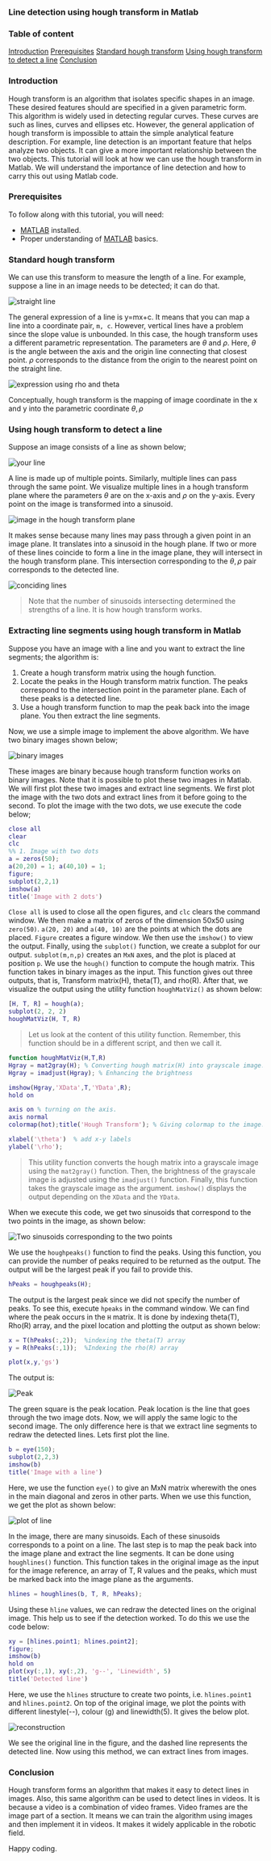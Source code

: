 ### Line detection using hough transform in Matlab
### Table of content
[Introduction](#introduction)
[Prerequisites](#prerequisites)
[Standard hough transform](#standard-hough-transform)
[Using hough transform to detect a line](#using-hough-transform-to-detect-a-line)
[Conclusion](#conclusion)

### Introduction
Hough transform is an algorithm that isolates specific shapes in an image. These desired features should are specified in a given parametric form. This algorithm is widely used in detecting regular curves. These curves are such as lines, curves and ellipses etc. However, the general application of hough transform is impossible to attain the simple analytical feature description. For example, line detection is an important feature that helps analyze two objects. It can give a more important relationship between the two objects.
This tutorial will look at how we can use the hough transform in Matlab. We will understand the importance of line detection and how to carry this out using Matlab code.

### Prerequisites
To follow along with this tutorial, you will need:
- [MATLAB](https://www.mathworks.com/products/get-matlab.html?s_tid=gn_getml) installed.
- Proper understanding of [MATLAB](https://www.section.io/engineering-education/getting-started-with-matlab/) basics.

### Standard hough transform
We can use this transform to measure the length of a line. For example, suppose a line in an image needs to be detected; it can do that.

![straight line](/engineering-education/line-detection-using-hough-transform-in-matlab/image-one.png)

The general expression of a line is y=mx+c. It means that you can map a line into a coordinate pair, `m, c`. However, vertical lines have a problem since the slope value is unbounded. In this case, the hough transform uses a different parametric representation. The parameters are $\theta$ and $\rho$. Here, $\theta$ is the angle between the axis and the origin line connecting that closest point. $\rho$ corresponds to the distance from the origin to the nearest point on the straight line.

![expression using rho and theta](/engineering-education/line-detection-using-hough-transform-in-matlab/image-two.png)

Conceptually, hough transform is the mapping of image coordinate in the x and y into the parametric coordinate $\theta, \rho$

### Using hough transform to detect a line
Suppose an image consists of a line as shown below;

![your line](/engineering-education/line-detection-using-hough-transform-in-matlab/image-three.png)

A line is made up of multiple points. Similarly, multiple lines can pass through the same point. We visualize multiple lines in a hough transform plane where the parameters $\theta$ are on the x-axis and $\rho$ on the y-axis. Every point on the image is transformed into a sinusoid.

![image in the hough transform plane](/engineering-education/line-detection-using-hough-transform-in-matlab/image-four.png)

It makes sense because many lines may pass through a given point in an image plane. It translates into a sinusoid in the hough plane. If two or more of these lines coincide to form a line in the image plane, they will intersect in the hough transform plane. This intersection corresponding to the $\theta, \rho$ pair corresponds to the detected line.

![conciding lines](/engineering-education/line-detection-using-hough-transform-in-matlab/image-five.png)

> Note that the number of sinusoids intersecting determined the strengths of a line. It is how hough transform works.

### Extracting line segments using hough transform in Matlab
Suppose you have an image with a line and you want to extract the line segments; the algorithm is:
1. Create a hough transform matrix using the hough function.
2. Locate the peaks in the Hough transform matrix function. The peaks correspond to the intersection point in the parameter plane. Each of these peaks is a detected line.
3. Use a hough transform function to map the peak back into the image plane. You then extract the line segments.

Now, we use a simple image to implement the above algorithm. We have two binary images shown below;

![binary images](/engineering-education/line-detection-using-hough-transform-in-matlab/image-six.png)

These images are binary because hough transform function works on binary images. Note that it is possible to plot these two images in Matlab. We will first plot these two images and extract line segments. We first plot the image with the two dots and extract lines from it before going to the second.
To plot the image with the two dots, we use execute the code below;
```matlab
close all
clear
clc
%% 1. Image with two dots
a = zeros(50);
a(20,20) = 1; a(40,10) = 1;
figure;
subplot(2,2,1)
imshow(a)
title('Image with 2 dots')
```
`Close all` is used to close all the open figures, and `clc` clears the command window. We then make a matrix of zeros of the dimension 50x50 using `zero(50)`. `a(20, 20)` and `a(40, 10)` are the points at which the dots are placed. `Figure` creates a figure window. We then use the `imshow()` to view the output. Finally, using the `subplot()` function, we create a subplot for our output. `subplot(m,n,p)` creates an `MxN` axes, and the plot is placed at position `p`.
We use the `hough()` function to compute the hough matrix. This function takes in binary images as the input. This function gives out three outputs, that is, Transform matrix(H), theta(T), and rho(R). After that, we visualize the output using the utility function `houghMatViz()` as shown below:
```Matlab
[H, T, R] = hough(a);
subplot(2, 2, 2)
houghMatViz(H, T, R)
```
>Let us look at the content of this utility function. Remember, this function should be in a different script, and then we call it.
```Matlab
function houghMatViz(H,T,R)
Hgray = mat2gray(H); % Converting hough matrix(H) into grayscale image.
Hgray = imadjust(Hgray); % Enhancing the brightness

imshow(Hgray,'XData',T,'YData',R);
hold on

axis on % turning on the axis.
axis normal 
colormap(hot);title('Hough Transform'); % Giving colormap to the image.

xlabel('\theta')  % add x-y labels
ylabel('\rho');
```
> This utility function converts the hough matrix into a grayscale image using the `mat2gray()` function. Then, the brightness of the grayscale image is adjusted using the `imadjust()` function. Finally, this function takes the grayscale image as the argument. `imshow()` displays the output depending on the `XData` and the `YData`.

When we execute this code, we get two sinusoids that correspond to the two points in the image, as shown below:

![Two sinusoids corresponding to the two points](/engineering-education/line-detection-using-hough-transform-in-matlab/image-seven.png)

We use the `houghpeaks()` function to find the peaks. Using this function, you can provide the number of peaks required to be returned as the output. The output will be the largest peak if you fail to provide this.
```Matlab
hPeaks = houghpeaks(H);
```
The output is the largest peak since we did not specify the number of peaks. To see this, execute `hpeaks` in the command window.
We can find where the peak occurs in the `H` matrix. It is done by indexing theta(T), Rho(R) array, and the pixel location and plotting the output as shown below:
```Matlab
x = T(hPeaks(:,2));  %indexing the theta(T) array
y = R(hPeaks(:,1));  %Indexing the rho(R) array

plot(x,y,'gs')
```
The output is:

![Peak](/engineering-education/line-detection-using-hough-transform-in-matlab/image-eight.png)

The green square is the peak location. Peak location is the line that goes through the two image dots.
Now, we will apply the same logic to the second image. The only difference here is that we extract line segments to redraw the detected lines.
Lets first plot the line.
```matlab
b = eye(150);
subplot(2,2,3)
imshow(b)
title('Image with a line')
```
Here, we use the function `eye()` to give an MxN matrix wherewith the ones in the main diagonal and zeros in other parts. When we use this function, we get the plot as shown below:

![plot of line](/engineering-education/line-detection-using-hough-transform-in-matlab/image-nine.png)

In the image, there are many sinusoids. Each of these sinusoids corresponds to a point on a line.
The last step is to map the peak back into the image plane and extract the line segments. It can be done using `houghlines()` function. This function takes in the original image as the input for the image reference, an array of T, R values and the peaks, which must be marked back into the image plane as the arguments.
```Matlab
hlines = houghlines(b, T, R, hPeaks);
```
Using these `hline` values, we can redraw the detected lines on the original image. This help us to see if the detection worked. To do this we use the code below:
```matlab
xy = [hlines.point1; hlines.point2];
figure;
imshow(b)
hold on
plot(xy(:,1), xy(:,2), 'g--', 'Linewidth', 5)
title('Detected line')
```
Here, we use the `hlines` structure to create two points, i.e. `hlines.point1` and `hlines.point2`. On top of the original image, we plot the points with different linestyle(--), colour (g) and linewidth(5). It gives the below plot.

![reconstruction](/engineering-education/line-detection-using-hough-transform-in-matlab/image-ten.png)

We see the original line in the figure, and the dashed line represents the detected line. Now using this method, we can extract lines from images.

### Conclusion
Hough transform forms an algorithm that makes it easy to detect lines in images. Also, this same algorithm can be used to detect lines in videos. It is because a video is a combination of video frames. Video frames are the image part of a section. It means we can train the algorithm using images and then implement it in videos. It makes it widely applicable in the robotic field.

Happy coding.
